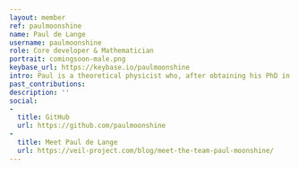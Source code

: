 ```yaml
---
layout: member
ref: paulmoonshine
name: Paul de Lange
username: paulmoonshine
role: Core developer & Mathematician
portrait: comingsoon-male.png
keybase_url: https://keybase.io/paulmoonshine
intro: Paul is a theoretical physicist who, after obtaining his PhD in string theory, worked as a researcher on mathematical aspects of black hole physics. At Veil, he works on cryptographic protocols, and is focused on zero-knowledge proofs.
past_contributions: 
description: ''
social:
- 
  title: GitHub
  url: https://github.com/paulmoonshine
- 
  title: Meet Paul de Lange
  url: https://veil-project.com/blog/meet-the-team-paul-moonshine/
---
```


